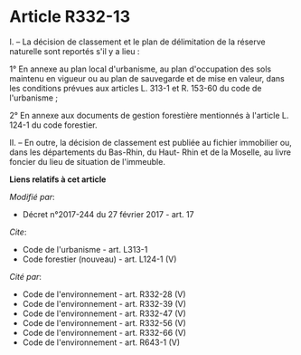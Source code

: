 # Article R332-13

I. – La décision de classement et le plan de délimitation de la réserve naturelle sont reportés s'il y a lieu :

1° En annexe au plan local d'urbanisme, au plan d'occupation des sols maintenu en vigueur ou au plan de sauvegarde et de mise
en valeur, dans les conditions prévues aux articles L. 313-1 et R. 153-60 du code de l'urbanisme ;

2° En annexe aux documents de gestion forestière mentionnés à l'article L. 124-1 du code forestier.

II. – En outre, la décision de classement est publiée au fichier immobilier ou, dans les départements du Bas-Rhin, du Haut-
Rhin et de la Moselle, au livre foncier du lieu de situation de l'immeuble.

**Liens relatifs à cet article**

_Modifié par_:

  - Décret n°2017-244 du 27 février 2017 - art. 17

_Cite_:

  - Code de l'urbanisme - art. L313-1
  - Code forestier (nouveau) - art. L124-1 (V)

_Cité par_:

  - Code de l'environnement - art. R332-28 (V)
  - Code de l'environnement - art. R332-39 (V)
  - Code de l'environnement - art. R332-47 (V)
  - Code de l'environnement - art. R332-56 (V)
  - Code de l'environnement - art. R332-66 (V)
  - Code de l'environnement - art. R643-1 (V)
